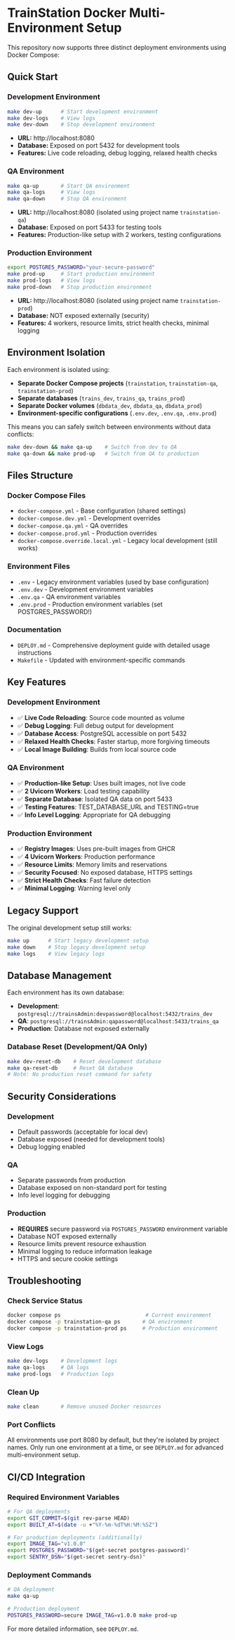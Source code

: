 # TrainStation Docker Multi-Environment Setup

This repository now supports three distinct deployment environments using Docker Compose:

## Quick Start

### Development Environment
```bash
make dev-up      # Start development environment
make dev-logs    # View logs
make dev-down    # Stop development environment
```
- **URL:** http://localhost:8080
- **Database:** Exposed on port 5432 for development tools
- **Features:** Live code reloading, debug logging, relaxed health checks

### QA Environment  
```bash
make qa-up       # Start QA environment
make qa-logs     # View logs  
make qa-down     # Stop QA environment
```
- **URL:** http://localhost:8080 (isolated using project name `trainstation-qa`)
- **Database:** Exposed on port 5433 for testing tools
- **Features:** Production-like setup with 2 workers, testing configurations

### Production Environment
```bash
export POSTGRES_PASSWORD="your-secure-password"
make prod-up     # Start production environment
make prod-logs   # View logs
make prod-down   # Stop production environment
```
- **URL:** http://localhost:8080 (isolated using project name `trainstation-prod`)
- **Database:** NOT exposed externally (security)
- **Features:** 4 workers, resource limits, strict health checks, minimal logging

## Environment Isolation

Each environment is isolated using:
- **Separate Docker Compose projects** (`trainstation`, `trainstation-qa`, `trainstation-prod`)
- **Separate databases** (`trains_dev`, `trains_qa`, `trains_prod`)
- **Separate Docker volumes** (`dbdata_dev`, `dbdata_qa`, `dbdata_prod`)
- **Environment-specific configurations** (`.env.dev`, `.env.qa`, `.env.prod`)

This means you can safely switch between environments without data conflicts:
```bash
make dev-down && make qa-up    # Switch from dev to QA
make qa-down && make prod-up   # Switch from QA to production
```

## Files Structure

### Docker Compose Files
- `docker-compose.yml` - Base configuration (shared settings)
- `docker-compose.dev.yml` - Development overrides
- `docker-compose.qa.yml` - QA overrides  
- `docker-compose.prod.yml` - Production overrides
- `docker-compose.override.local.yml` - Legacy local development (still works)

### Environment Files  
- `.env` - Legacy environment variables (used by base configuration)
- `.env.dev` - Development environment variables
- `.env.qa` - QA environment variables
- `.env.prod` - Production environment variables (set POSTGRES_PASSWORD!)

### Documentation
- `DEPLOY.md` - Comprehensive deployment guide with detailed usage instructions
- `Makefile` - Updated with environment-specific commands

## Key Features

### Development Environment
- ✅ **Live Code Reloading**: Source code mounted as volume
- ✅ **Debug Logging**: Full debug output for development
- ✅ **Database Access**: PostgreSQL accessible on port 5432
- ✅ **Relaxed Health Checks**: Faster startup, more forgiving timeouts
- ✅ **Local Image Building**: Builds from local source code

### QA Environment
- ✅ **Production-like Setup**: Uses built images, not live code
- ✅ **2 Uvicorn Workers**: Load testing capability
- ✅ **Separate Database**: Isolated QA data on port 5433
- ✅ **Testing Features**: TEST_DATABASE_URL and TESTING=true
- ✅ **Info Level Logging**: Appropriate for QA debugging

### Production Environment
- ✅ **Registry Images**: Uses pre-built images from GHCR
- ✅ **4 Uvicorn Workers**: Production performance
- ✅ **Resource Limits**: Memory limits and reservations
- ✅ **Security Focused**: No exposed database, HTTPS settings
- ✅ **Strict Health Checks**: Fast failure detection
- ✅ **Minimal Logging**: Warning level only

## Legacy Support

The original development setup still works:
```bash
make up      # Start legacy development setup  
make down    # Stop legacy development setup
make logs    # View legacy logs
```

## Database Management

Each environment has its own database:
- **Development**: `postgresql://trainsAdmin:devpassword@localhost:5432/trains_dev`
- **QA**: `postgresql://trainsAdmin:qapassword@localhost:5433/trains_qa`  
- **Production**: Database not exposed externally

### Database Reset (Development/QA Only)
```bash
make dev-reset-db    # Reset development database
make qa-reset-db     # Reset QA database
# Note: No production reset command for safety
```

## Security Considerations

### Development
- Default passwords (acceptable for local dev)
- Database exposed (needed for development tools)
- Debug logging enabled

### QA  
- Separate passwords from production
- Database exposed on non-standard port for testing
- Info level logging for debugging

### Production
- **REQUIRES** secure password via `POSTGRES_PASSWORD` environment variable
- Database NOT exposed externally
- Resource limits prevent resource exhaustion  
- Minimal logging to reduce information leakage
- HTTPS and secure cookie settings

## Troubleshooting

### Check Service Status
```bash
docker compose ps                           # Current environment
docker compose -p trainstation-qa ps       # QA environment
docker compose -p trainstation-prod ps     # Production environment
```

### View Logs
```bash
make dev-logs    # Development logs
make qa-logs     # QA logs
make prod-logs   # Production logs
```

### Clean Up
```bash
make clean       # Remove unused Docker resources
```

### Port Conflicts
All environments use port 8080 by default, but they're isolated by project names. Only run one environment at a time, or see `DEPLOY.md` for advanced multi-environment setup.

## CI/CD Integration

### Required Environment Variables
```bash
# For QA deployments
export GIT_COMMIT=$(git rev-parse HEAD)
export BUILT_AT=$(date -u +"%Y-%m-%dT%H:%M:%SZ")

# For production deployments (additionally)
export IMAGE_TAG="v1.0.0"
export POSTGRES_PASSWORD="$(get-secret postgres-password)"
export SENTRY_DSN="$(get-secret sentry-dsn)"
```

### Deployment Commands
```bash
# QA deployment
make qa-up

# Production deployment  
POSTGRES_PASSWORD=secure IMAGE_TAG=v1.0.0 make prod-up
```

For more detailed information, see `DEPLOY.md`.